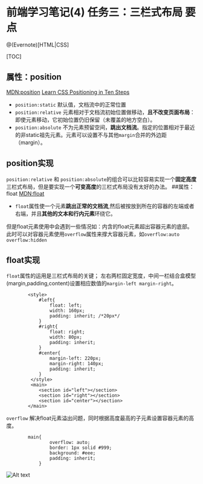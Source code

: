 # 前端学习笔记(4) 任务三：三栏式布局 要点
@(Evernote)[HTML|CSS]

[TOC]
## 属性：position
[MDN:position](https://developer.mozilla.org/zh-CN/docs/Web/CSS/position)
[Learn CSS Positioning in Ten Steps](http://www.barelyfitz.com/screencast/html-training/css/positioning/)
- `position:static` 默认值，文档流中的正常位置
- `position:relative` 元素相对于文档流初始位置做移动，**且不改变页面布局**：即使元素移动，它初始位置仍旧保留（未覆盖的地方空白）。
- `position:absolute` 不为元素预留空间，**跳出文档流**。指定的位置相对于最近的非static祖先元素。元素可以设置不与其他`margin`合并的外边距（margin）。
## position实现
`position:relative` 和 `position:absolute`的组合可以比较容易实现一个**固定高度**三栏式布局，但是要实现一个**可变高度**的三栏式布局没有太好的办法。
##属性：float
[MDN:float](https://developer.mozilla.org/zh-CN/docs/CSS/float)
- `float`属性使一个元素**跳出正常的文档流**,然后被按放到所在的容器的左端或者右端，并且**其他的文本和行内元素**环绕它。

但是float元素使用中会遇到一些情况如：内含的float元素超出容器元素的底部。此时可以对容器元素使用`overflow`属性来撑大容器元素，如`overflow:auto overflow:hidden`
## float实现
`float`属性的运用是三栏式布局的关键；
左右两栏固定宽度，中间一栏结合盒模型(margin,padding,content)设置相应数值的`margin-left margin-right`。
``` vbscript-html
		<style>
            #left{
                float: left;
                width: 160px;
                padding: inherit; /*20px*/
            }
            #right{
                float: right;
                width: 80px;
                padding: inherit;
            }
            #center{
                margin-left: 220px;
                margin-right: 140px;
                padding: inherit;
            }
         </style>
         <main>
            <section id="left"></section>
            <section id="right"></section>
            <section id="center"></section>
        </main>
```
`overflow` 解决float元素溢出问题，同时根据高度最高的子元素设置容器元素的高度。
``` 
		main{
                overflow: auto;
                border: 1px solid #999;
                background: #eee;
                padding: inherit;
            } 
```
![Alt text](https://changyujiang.github.io/FET/html-css/hw3/4.png)
